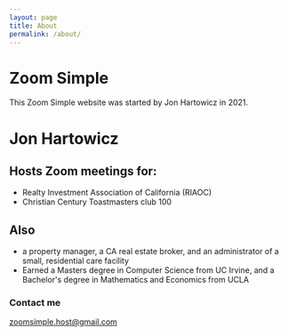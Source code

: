 ```yaml
---
layout: page
title: About
permalink: /about/
---
```


# Zoom Simple
This Zoom Simple website was started by Jon Hartowicz in 2021.

# Jon Hartowicz

## Hosts Zoom meetings for:
  * Realty Investment Association of California (RIAOC)
  * Christian Century Toastmasters club 100

## Also
  * a property manager, a CA real estate broker, and an administrator of a small, residential care facility
  * Earned a Masters degree in Computer Science from UC Irvine, and a Bachelor's degree in Mathematics and Economics from UCLA


### Contact me

[zoomsimple.host@gmail.com](mailto:zoomsimple.host@gmail.com)